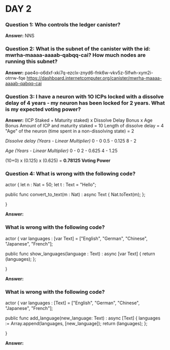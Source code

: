 # DAY 2

### Question 1: Who controls the ledger canister?
**Answer:** NNS


### Question 2: What is the subnet of the canister with the id: mwrha-maaaa-aaaab-qabqq-cai? How much nodes are running this subnet?
**Answer:** pae4o-o6dxf-xki7q-ezclx-znyd6-fnk6w-vkv5z-5lfwh-xym2i-otrrw-fqe
https://dashboard.internetcomputer.org/canister/mwrha-maaaa-aaaab-qabqq-cai


### Question 3: I have a neuron with 1O ICPs locked with a dissolve delay of 4 years - my neuron has been locked for 2 years. What is my expected voting power?
**Answer:** 
(ICP Staked + Maturity staked) x Dissolve Delay Bonus x Age Bonus
Amount of ICP and maturity staked   = 10
Length of dissolve delay            = 4
"Age" of the neuron (time spent in a non-dissolving state)  = 2

*Dissolve delay (Years - Linear Multiplier)*
0 - 0
0.5 - 0.125
8 - 2

*Age (Years - Linear Multiplier)*
0 - 0
2 - 0.625
4 - 1.25


(10+0) x (0.125) x (0.625)  = **0.78125 Voting Power**


### Question 4: What is wrong with the following code?
actor {
  let n : Nat = 50;
  let t : Text = "Hello";

  public func convert_to_text(m : Nat) : async Text {
    Nat.toText(m);
  };
 
}

**Answer:**


### What is wrong with the following code?
actor {
  var languages : [var Text] = ["English", "German", "Chinese", "Japanese", "French"];

  public func show_languages(language : Text) : async [var Text] {
    return (languages);
  };
 
}

**Answer:**


### What is wrong with the following code?
actor {
  var languages : [Text] = ["English", "German", "Chinese", "Japanese", "French"];

  public func add_language(new_language: Text) : async [Text] {
    languages := Array.append<Text>(languages, [new_language]);
    return (languages);
  };
 
}

**Answer:**
